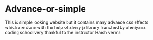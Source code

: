 # Advance-or-simple
This is simple looking website but it contains many advance css effects which are done with the help of shery js library launched by sheriyans coding school 
very thankful to the instructor Harsh verma
